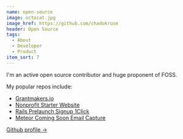 ```yaml
---
name: open-source
image: octocat.jpg
image_href: https://github.com/chadokruse
header: Open Source
tags:
  - About
  - Developer
  - Product
item_sort: 7
---
```

I'm an active open source contributor and huge proponent of FOSS.

<span>
My popular repos include:

* [Grantmakers.io](https://github.com/grantmakers/grantmakers.github.io)
* [Nonprofit Starter Website](https://github.com/smartergiving/free-nonprofit-starter-website)
* [Rails Prelaunch Signup 1Click](https://github.com/chadokruse/rails-prelaunch-signup-1click)
* [Meteor Coming Soon Email Capture](https://github.com/chadokruse/meteor-coming-soon-email-capture)

</span>

[Github profile →](https://github.com/chadokruse)
